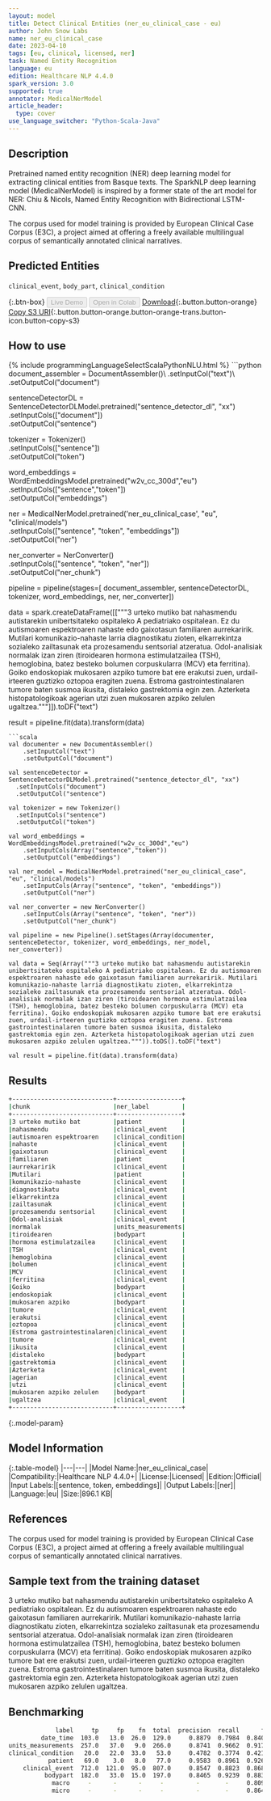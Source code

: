 ```yaml
---
layout: model
title: Detect Clinical Entities (ner_eu_clinical_case - eu)
author: John Snow Labs
name: ner_eu_clinical_case
date: 2023-04-10
tags: [eu, clinical, licensed, ner]
task: Named Entity Recognition
language: eu
edition: Healthcare NLP 4.4.0
spark_version: 3.0
supported: true
annotator: MedicalNerModel
article_header:
  type: cover
use_language_switcher: "Python-Scala-Java"
---
```


## Description

Pretrained named entity recognition (NER) deep learning model for extracting clinical entities from Basque texts. The SparkNLP deep learning model (MedicalNerModel) is inspired by a former state of the art model for NER: Chiu & Nicols, Named Entity Recognition with Bidirectional LSTM-CNN.

The corpus used for model training is provided by European Clinical Case Corpus (E3C), a project aimed at offering a freely available multilingual corpus of semantically annotated clinical narratives.

## Predicted Entities

`clinical_event`, `body_part`, `clinical_condition`

{:.btn-box}
<button class="button button-orange" disabled>Live Demo</button>
<button class="button button-orange" disabled>Open in Colab</button>
[Download](https://s3.amazonaws.com/auxdata.johnsnowlabs.com/clinical/models/ner_eu_clinical_case_eu_4.4.0_3.0_1681164767876.zip){:.button.button-orange}
[Copy S3 URI](s3://auxdata.johnsnowlabs.com/clinical/models/ner_eu_clinical_case_eu_4.4.0_3.0_1681164767876.zip){:.button.button-orange.button-orange-trans.button-icon.button-copy-s3}

## How to use



<div class="tabs-box" markdown="1">
{% include programmingLanguageSelectScalaPythonNLU.html %}
```python
document_assembler = DocumentAssembler()\
	.setInputCol("text")\
	.setOutputCol("document")
 
sentenceDetectorDL = SentenceDetectorDLModel.pretrained("sentence_detector_dl", "xx")\
	.setInputCols(["document"])\
	.setOutputCol("sentence")

tokenizer = Tokenizer()\
	.setInputCols(["sentence"])\
	.setOutputCol("token")

word_embeddings = WordEmbeddingsModel.pretrained("w2v_cc_300d","eu")\
	.setInputCols(["sentence","token"])\
	.setOutputCol("embeddings")

ner = MedicalNerModel.pretrained('ner_eu_clinical_case', "eu", "clinical/models") \
	.setInputCols(["sentence", "token", "embeddings"]) \
	.setOutputCol("ner")
 
ner_converter = NerConverter()\
	.setInputCols(["sentence", "token", "ner"])\
	.setOutputCol("ner_chunk")

pipeline = pipeline(stages=[
	document_assembler,
	sentenceDetectorDL,
	tokenizer,
	word_embeddings,
	ner,
	ner_converter])

data = spark.createDataFrame([["""3 urteko mutiko bat nahasmendu autistarekin unibertsitateko ospitaleko A pediatriako ospitalean. Ez du autismoaren espektroaren nahaste edo gaixotasun familiaren aurrekaririk. Mutilari komunikazio-nahaste larria diagnostikatu zioten, elkarrekintza sozialeko zailtasunak eta prozesamendu sentsorial atzeratua. Odol-analisiak normalak izan ziren (tiroidearen hormona estimulatzailea (TSH), hemoglobina, batez besteko bolumen corpuskularra (MCV) eta ferritina). Goiko endoskopiak mukosaren azpiko tumore bat ere erakutsi zuen, urdail-irteeren guztizko oztopoa eragiten zuena. Estroma gastrointestinalaren tumore baten susmoa ikusita, distaleko gastrektomia egin zen. Azterketa histopatologikoak agerian utzi zuen mukosaren azpiko zelulen ugaltzea."""]]).toDF("text")

result = pipeline.fit(data).transform(data)
```
```scala
val documenter = new DocumentAssembler() 
    .setInputCol("text") 
    .setOutputCol("document")

val sentenceDetector = SentenceDetectorDLModel.pretrained("sentence_detector_dl", "xx")
  .setInputCols("document")
  .setOutputCol("sentence")

val tokenizer = new Tokenizer()
  .setInputCols("sentence")
  .setOutputCol("token")

val word_embeddings = WordEmbeddingsModel.pretrained("w2v_cc_300d","eu")
	.setInputCols(Array("sentence","token"))
	.setOutputCol("embeddings")

val ner_model = MedicalNerModel.pretrained("ner_eu_clinical_case", "eu", "clinical/models")
    .setInputCols(Array("sentence", "token", "embeddings"))
    .setOutputCol("ner")

val ner_converter = new NerConverter()
    .setInputCols(Array("sentence", "token", "ner"))
    .setOutputCol("ner_chunk")

val pipeline = new Pipeline().setStages(Array(documenter, sentenceDetector, tokenizer, word_embeddings, ner_model, ner_converter))

val data = Seq(Array("""3 urteko mutiko bat nahasmendu autistarekin unibertsitateko ospitaleko A pediatriako ospitalean. Ez du autismoaren espektroaren nahaste edo gaixotasun familiaren aurrekaririk. Mutilari komunikazio-nahaste larria diagnostikatu zioten, elkarrekintza sozialeko zailtasunak eta prozesamendu sentsorial atzeratua. Odol-analisiak normalak izan ziren (tiroidearen hormona estimulatzailea (TSH), hemoglobina, batez besteko bolumen corpuskularra (MCV) eta ferritina). Goiko endoskopiak mukosaren azpiko tumore bat ere erakutsi zuen, urdail-irteeren guztizko oztopoa eragiten zuena. Estroma gastrointestinalaren tumore baten susmoa ikusita, distaleko gastrektomia egin zen. Azterketa histopatologikoak agerian utzi zuen mukosaren azpiko zelulen ugaltzea.""")).toDS().toDF("text")

val result = pipeline.fit(data).transform(data)
```
</div>

## Results

```bash
+----------------------------+------------------+
|chunk                       |ner_label         |
+----------------------------+------------------+
|3 urteko mutiko bat         |patient           |
|nahasmendu                  |clinical_event    |
|autismoaren espektroaren    |clinical_condition|
|nahaste                     |clinical_event    |
|gaixotasun                  |clinical_event    |
|familiaren                  |patient           |
|aurrekaririk                |clinical_event    |
|Mutilari                    |patient           |
|komunikazio-nahaste         |clinical_event    |
|diagnostikatu               |clinical_event    |
|elkarrekintza               |clinical_event    |
|zailtasunak                 |clinical_event    |
|prozesamendu sentsorial     |clinical_event    |
|Odol-analisiak              |clinical_event    |
|normalak                    |units_measurements|
|tiroidearen                 |bodypart          |
|hormona estimulatzailea     |clinical_event    |
|TSH                         |clinical_event    |
|hemoglobina                 |clinical_event    |
|bolumen                     |clinical_event    |
|MCV                         |clinical_event    |
|ferritina                   |clinical_event    |
|Goiko                       |bodypart          |
|endoskopiak                 |clinical_event    |
|mukosaren azpiko            |bodypart          |
|tumore                      |clinical_event    |
|erakutsi                    |clinical_event    |
|oztopoa                     |clinical_event    |
|Estroma gastrointestinalaren|clinical_event    |
|tumore                      |clinical_event    |
|ikusita                     |clinical_event    |
|distaleko                   |bodypart          |
|gastrektomia                |clinical_event    |
|Azterketa                   |clinical_event    |
|agerian                     |clinical_event    |
|utzi                        |clinical_event    |
|mukosaren azpiko zelulen    |bodypart          |
|ugaltzea                    |clinical_event    |
+----------------------------+------------------+
```

{:.model-param}
## Model Information

{:.table-model}
|---|---|
|Model Name:|ner_eu_clinical_case|
|Compatibility:|Healthcare NLP 4.4.0+|
|License:|Licensed|
|Edition:|Official|
|Input Labels:|[sentence, token, embeddings]|
|Output Labels:|[ner]|
|Language:|eu|
|Size:|896.1 KB|

## References

The corpus used for model training is provided by European Clinical Case Corpus (E3C), a project aimed at offering a freely available multilingual corpus of semantically annotated clinical narratives.

## Sample text from the training dataset

3 urteko mutiko bat nahasmendu autistarekin unibertsitateko ospitaleko A pediatriako ospitalean. Ez du autismoaren espektroaren nahaste edo gaixotasun familiaren aurrekaririk. Mutilari komunikazio-nahaste larria diagnostikatu zioten, elkarrekintza sozialeko zailtasunak eta prozesamendu sentsorial atzeratua. Odol-analisiak normalak izan ziren (tiroidearen hormona estimulatzailea (TSH), hemoglobina, batez besteko bolumen corpuskularra (MCV) eta ferritina). Goiko endoskopiak mukosaren azpiko tumore bat ere erakutsi zuen, urdail-irteeren guztizko oztopoa eragiten zuena. Estroma gastrointestinalaren tumore baten susmoa ikusita, distaleko gastrektomia egin zen. Azterketa histopatologikoak agerian utzi zuen mukosaren azpiko zelulen ugaltzea.

## Benchmarking

```bash
             label     tp     fp    fn  total  precision  recall      f1
         date_time  103.0   13.0  26.0  129.0     0.8879  0.7984  0.8408
units_measurements  257.0   37.0   9.0  266.0     0.8741  0.9662  0.9179
clinical_condition   20.0   22.0  33.0   53.0     0.4782  0.3774  0.4211
           patient   69.0    3.0   8.0   77.0     0.9583  0.8961  0.9262
    clinical_event  712.0  121.0  95.0  807.0     0.8547  0.8823  0.8683
          bodypart  182.0   33.0  15.0  197.0     0.8465  0.9239  0.8835
            macro     -      -      -     -         -       -     0.8096
            micro     -      -      -     -         -       -     0.8640
```